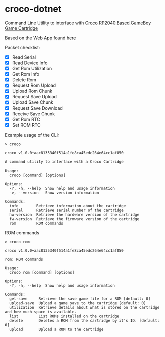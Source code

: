 # croco-dotnet

Command Line Utility to interface with [Croco RP2040 Based GameBoy Game Cartridge](https://github.com/shilga/rp2040-gameboy-cartridge-firmware)

Based on the Web App found [here](https://github.com/shilga/croco-cartridge-webapp)

Packet checklist:
- [x] Read Serial
- [x] Read Device Info
- [x] Get Rom Utilization
- [x] Get Rom Info
- [x] Delete Rom
- [x] Request Rom Upload
- [x] Upload Rom Chunk
- [x] Request Save Upload
- [x] Upload Save Chunk
- [x] Request Save Download
- [x] Receive Save Chunk
- [x] Get Rom RTC
- [x] Set ROM RTC

Example usage of the CLI:

```
> croco

croco v1.0.0+aac8135340f514a1fe8ca45edc264e64cc1af850

A command utility to interface with a Croco Cartridge

Usage:
  croco [command] [options]

Options:
  -?, -h, --help  Show help and usage information
  -v, --version   Show version information

Commands:
  info        Retrieve information about the cartridge
  serial      Retrieve serial number of the cartridge
  hw-version  Retrieve the hardware version of the cartridge
  fw-version  Retrieve the firmware version of the cartridge
  rom         ROM commands
```


ROM commands
```
> croco rom

croco v1.0.0+aac8135340f514a1fe8ca45edc264e64cc1af850

rom: ROM commands

Usage:
  croco rom [command] [options]

Options:
  -?, -h, --help  Show help and usage information

Commands:
  get-save     Retrieve the save game file for a ROM [default: 0]
  upload-save  Upload a game save to the cartridge [default: 0]
  utilization  Retrieve details about what is stored on the cartridge and how much space is available.
  list         List ROMs installed on the cartridge
  delete       Deletes a ROM from the cartridge by it's ID. [default: 0]
  upload       Upload a ROM to the cartridge
```
